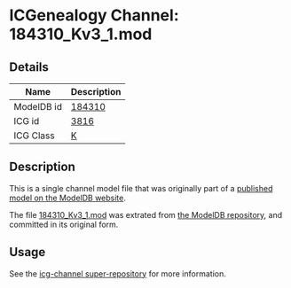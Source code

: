 # ICGenealogy Channel: 184310\_Kv3\_1.mod

## Details

Name | Description
---- | -----------
ModelDB id | [184310](http://senselab.med.yale.edu/ModelDB/ShowModel.cshtml?model=184310)
ICG id | [3816](http://icg.neurotheory.ox.ac.uk/channels/1/3816)
ICG Class | [K](http://icg.neurotheory.ox.ac.uk/channels/1)

## Description

This is a single channel model file that was originally part of a [published model on the ModelDB website](http://senselab.med.yale.edu/mModelDB/ShowModel.cshtml?model=184310).

The file [184310\_Kv3\_1.mod](184310_Kv3_1.mod) was extrated from [the ModelDB repository](http://senselab.med.yale.edu/ModelDB/ShowModel.cshtml?model=184310), and committed in its original form.

## Usage

See the [icg-channel super-repository](https://github.com/icgenealogy/icg-channels) for more information.